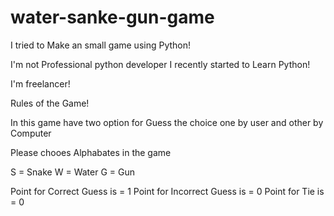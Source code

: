 # water-sanke-gun-game
I tried to Make an small game using Python!

I'm not Professional python developer I recently started to Learn Python!

I'm freelancer!

Rules of the Game!

In this game have two option for Guess the choice one by user and other by Computer 

Please chooes Alphabates in the game 

S =  Snake
W = Water
G = Gun

Point for Correct Guess is = 1
Point for Incorrect Guess is = 0
Point for Tie is = 0


